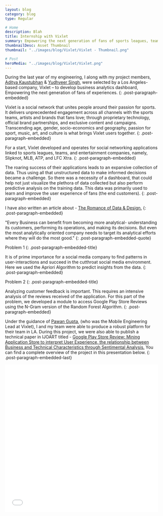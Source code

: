 ```yaml
---
layout: blog
category: blog
type: Regular

# Home
description: Blah
title: Internship with Vixlet
summary: Empowering the next generation of fans of sports leagues, teams, and entertainment companies
thumbnailDesc: Asset Thumbnail
thumbnail: "../images/blog/Vixlet/Vixlet - Thumbnail.png"

# Post
heroMedia: "../images/blog/Vixlet/Vixlet.png"
---
```


During the last year of my engineering, I along with my project members, <a href="https://www.linkedin.com/in/adityakaustubhan/" target="_blank">Aditya Kaustubhan</a> & <a href="https://www.linkedin.com/in/yudhveer-singh/" target="_blank">Yudhveer Singh</a>, were selected by a Los Angeles-based company, Vixlet – to develop business analytics dashboard, Empowering the next generation of fans of experiences.
{: .post-paragraph-embedded}





Vixlet is a social network that unites people around their passion for sports. It delivers unprecedented engagement across all channels with the sports teams, artists and brands that fans love; through proprietary technology, official brand partnerships, and exclusive content and campaigns. Transcending age, gender, socio-economics and geography, passion for sport, music, art, and culture is what brings Vixlet users together.
{: .post-paragraph-embedded}

For a start, Vixlet developed and operates for social networking applications linked to sports leagues, teams, and entertainment companies, namely, Slipknot, MLB, ATP, and LFC Xtra.
{: .post-paragraph-embedded}

The roaring success of their applications leads to an expansive collection of data. Thus using all that unstructured data to make informed decisions became a challenge. So there was a necessity of a dashboard, that could help not just visualize the plethora of data collected but also perform predictive analysis on the training data. This data was primarily used to learn and improve the user experience of fans (the end customers). 
{: .post-paragraph-embedded}

I have also written an article about - <a href="https://medium.com/@syskaul/the-romance-of-data-and-design-ca203e87478a" target="_blank">The Romance of Data & Design.</a>
{: .post-paragraph-embedded}




"Every Business can benefit from becoming more analytical- understanding its customers, performing its operations, and making its decisions. But even the most analytically oriented company needs to target its analytical efforts where they will do the most good."
{: .post-paragraph-embedded-quote}


Problem 1
{: .post-paragraph-embedded-title}

It is of prime importance for a social media company to find patterns in user-interactions and succeed in the cutthroat social media environment. Here we used the Apriori Algorithm to predict insights from the data.
{: .post-paragraph-embedded}

Problem 2
{: .post-paragraph-embedded-title}

Analyzing customer feedback is important. This requires an intensive analysis of the reviews received of the application. For this part of the problem, we developed a module to access Google Play Store Reviews using the N-Gram version of the Random Forest Algorithm.
{: .post-paragraph-embedded}

Under the guidance of <a href="https://www.linkedin.com/in/pguptasloan/" target="_blank">Pawan Gupta</a>, (who was the Mobile Engineering Lead at Vixlet), I and my team were able to produce a robust platform for their team in LA. During this project, we were also able to publish a technical paper in IJOART titled - <a href="../files/paper.pdf" target="_blank" alt="International Journal of Advancements in Research & Technology – Google Play Store Review: Mining Application Store to interpret User Experience, the relationship between Business and Technical Characteristics through Sentimental Analysis">Google Play Store Review: Mining Application Store to interpret User Experience, the relationship between Business and Technical Characteristics through Sentimental Analysis.</a> You can find a complete overview of the project in this presentation below.
{: .post-paragraph-embedded-last}



<div class="post-embed">
<iframe src="//www.slideshare.net/slideshow/embed_code/key/wks80e1vxjyOX3" width="595" height="485" frameborder="0" marginwidth="0" marginheight="0" scrolling="no" style="margin-bottom:5px; max-width: 100%;" allowfullscreen> </iframe> <div style="margin-bottom:5px"> <strong> <a href="//www.slideshare.net/eshaankaul29/vixlet-review" title="Vixlet Review" target="_blank"></a> </strong><strong><a href="https://www.slideshare.net/eshaankaul29" target="_blank"></a></strong> </div>
</div>


